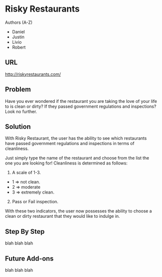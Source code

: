 # Risky Restaurants

Authors (A-Z)

- Daniel
- Justin
- Livio
- Robert

## URL

http://riskyrestaurants.com/

Problem
---
Have you ever wondered if the restaurant you are taking the love of your life to is clean or dirty? If they passed government regulations and inspections? Look no further.

Solution
---
With Risky Restaurant, the user has the ability to see which restaurants have passed government regulations and inspections in terms of cleanliness. 

Just simply type the name of the restaurant and choose from the list the one you are looking for!
Cleanliness is determined as follows: 
1)	A scale of 1-3.
  -	1 => not clean.
  - 2 => moderate
  -	3 => extremely clean.
2)	Pass or Fail inspection.

With these two indicators, the user now possesses the ability to choose a clean or dirty restaurant that they would like to indulge in. 

Step By Step
---
blah blah blah

Future Add-ons
---
blah blah blah
